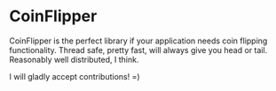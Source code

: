CoinFlipper
===========
CoinFlipper is the perfect library if your application needs coin flipping functionality. Thread safe, pretty fast, will always give you head or tail. Reasonably well distributed, I think.

I will gladly accept contributions! =)
